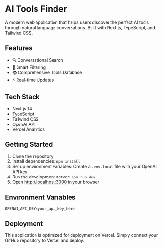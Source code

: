 # AI Tools Finder

A modern web application that helps users discover the perfect AI tools through natural language conversations. Built with Next.js, TypeScript, and Tailwind CSS.

## Features

- 🔍 Conversational Search
- 🎯 Smart Filtering
- 📚 Comprehensive Tools Database
- ⚡ Real-time Updates

## Tech Stack

- Next.js 14
- TypeScript
- Tailwind CSS
- OpenAI API
- Vercel Analytics

## Getting Started

1. Clone the repository
2. Install dependencies: `npm install`
3. Set up environment variables: Create a `.env.local` file with your OpenAI API key
4. Run the development server: `npm run dev`
5. Open [http://localhost:3000](http://localhost:3000) in your browser

## Environment Variables

```env
OPENAI_API_KEY=your_api_key_here
```

## Deployment

This application is optimized for deployment on Vercel. Simply connect your GitHub repository to Vercel and deploy.